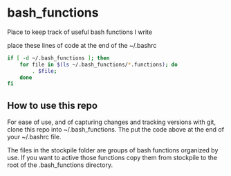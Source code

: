 # bash_functions
Place to keep track of useful bash functions I write

place these lines of code at the end of the ~/.bashrc

```bash
if [ -d ~/.bash_functions ]; then
    for file in $(ls ~/.bash_functions/*.functions); do
        . $file;
    done
fi
```

## How to use this repo

For ease of use, and of capturing changes and tracking versions with git, clone this repo
into ~/.bash_functions.
The put the code above at the end of your ~/.bashrc file.

The files in the stockpile folder are groups of bash functions organized by use.
If you want to active those functions copy them from stockpile to the root of the .bash_functions directory.
